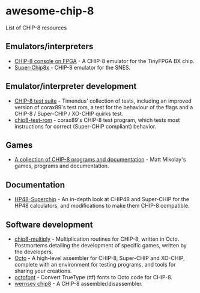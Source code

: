 # awesome-chip-8

List of CHIP-8 resources

## Emulators/interpreters

- [CHIP-8 console on FPGA](https://github.com/pwmarcz/fpga-chip8) - A CHIP-8 emulator for the TinyFPGA BX chip.
- [Super-Chip8x](https://github.com/Ersanio/Super-Chip8x) - CHIP-8 emulator for the SNES.

## Emulator/interpreter development

- [CHIP-8 test suite](https://github.com/Timendus/chip8-test-suite) - Timendus' collection of tests, including an improved version of corax89's test rom, a test for the behaviour of the flags and a CHIP-8 / Super-CHIP / XO-CHIP quirks test.
- [chip8-test-rom](https://github.com/corax89/chip8-test-rom) - corax89's CHIP-8 test program, which tests most instructions for correct (Super-CHIP compliant) behavior.

## Games

- [A collection of CHIP-8 programs and documentation](https://github.com/mattmikolay/chip-8) - Matt Mikolay's games, programs and documentation.

## Documentation

- [HP48-Superchip](https://github.com/Chromatophore/HP48-Superchip) - An in-depth look at CHIP48 and Super-CHIP for the HP48 calculators, and modifications to make them CHIP-8 compatible.

## Software development

- [chip8-multiply](https://github.com/jdeeny/chip8-multiply) - Multiplication routines for CHIP-8, written in Octo. Postmortems detailing the development of specific games, written by the developers.
- [Octo](https://github.com/johnearnest/Octo) - A high-level assembler for CHIP-8, Super-CHIP and XO-CHIP, complete with an environment for testing programs, and tools for sharing your creations.
- [octofont](https://github.com/jdeeny/octofont) - Convert TrueType (ttf) fonts to Octo code for CHIP-8.
- [wernsey chip8](https://github.com/wernsey/chip8) - A CHIP-8 assembler/disassembler.
